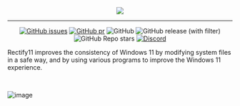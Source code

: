 <p align="center">
    <img src="https://raw.githubusercontent.com/Rectify11/Installer/master/logo.png">
</p>

---

<div align="center">

[![GitHub issues](https://img.shields.io/github/issues/Rectify11/Installer?style=flat-square)](https://github.com/Rectify11/Installer/issues)
[![GitHub pr](https://img.shields.io/github/issues-pr/Rectify11/Installer?style=flat-square)](https://github.com/Rectify11/Installer/pulls)
![GitHub](https://img.shields.io/github/license/Rectify11/Installer?style=flat-square)
![GitHub release (with filter)](https://img.shields.io/github/v/release/Rectify11/Installer?style=flat-square)
![GitHub Repo stars](https://img.shields.io/github/stars/Rectify11/Installer?style=flat-square)
[![Discord](https://img.shields.io/discord/1077324213142175744?style=flat-square)](https://discord.gg/gsgu9GCtsk)

</div>

Rectify11 improves the consistency of Windows 11 by modifying system files in a safe way, and by using various programs to improve the Windows 11 experience.

<br/>

![image](https://github.com/Rectify11/Installer/assets/70931017/6e3dd8ee-7dee-45c0-aee8-dd5e595680bf)
